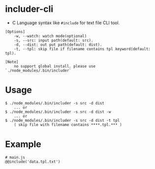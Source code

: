 # includer-cli

- C Language syntax like `#include` for text file CLI tool.

```
[Options]
    -w, --watch: watch mode(optional)
    -s, --src: input path(default: src).
    -d, --dist: out put path(default: dist).
    -t, --tpl: skip file if filename contains tpl keyword(default: tpl).

[Note]
    no support global install. please use `./node_modules/.bin/includer`
```

# Usage

```
$ ./node_modules/.bin/includer -s src -d dist
	... or
$ ./node_modules/.bin/includer -s src -d dist -w
	... or
$ ./node_modules/.bin/includer -s src -d dist -t tpl
	( skip file with filename contains ****.tpl.*** )
```

# Example

```
# main.js
@@include('data.tpl.txt')
```
